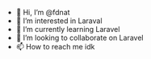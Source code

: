 - 👋 Hi, I’m @fdnat
- 👀 I’m interested in Laraval
- 🌱 I’m currently learning Laravel
- 💞️ I’m looking to collaborate on Laravel
- 📫 How to reach me idk

<!---
fdnat/fdnat is a ✨ special ✨ repository because its `README.md` (this file) appears on your GitHub profile.
You can click the Preview link to take a look at your changes.
--->
